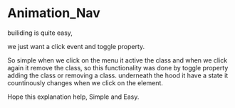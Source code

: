 # Animation_Nav

builiding is quite easy,
 

we just want a click event and toggle property.

So simple when we click on the menu it active the class and when we click again it remove 
the class, so this functionality was done by toggle property 
adding the class or removing a class. 
underneath the hood it have a state it countinously changes when we click on the element.

Hope this explanation help, Simple and Easy.
